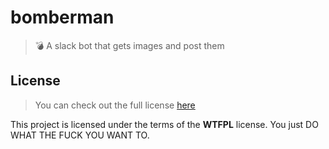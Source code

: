 # bomberman

> :bomb: A slack bot that gets images and post them

## License
>You can check out the full license [here](https://github.com/IgorAntun/fastyper/blob/master/LICENSE.md)

This project is licensed under the terms of the **WTFPL** license.
You just DO WHAT THE FUCK YOU WANT TO.
